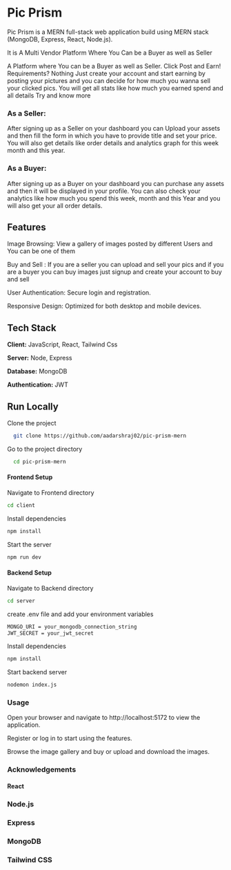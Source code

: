 
  # Pic Prism 
  
  Pic Prism is a MERN full-stack web application build using MERN stack  (MongoDB, Express, React, Node.js).

 It is A Multi Vendor Platform Where You Can be a Buyer as well as Seller

A Platform where You can be a Buyer as well as Seller. Click Post
and Earn! Requirements? Nothing Just create your account
and start earning by posting your pictures and you can decide for
how much you wanna sell your clicked pics. You will get all stats
like how much you earned spend and all details Try and know more
### As a Seller:
After signing up as a Seller on your dashboard you can Upload
your assets and then fill the form in which you have to provide
title and set your price. You will also get details like order
details and analytics graph for this week month and this year.
  
 ### As a Buyer:
  After signing up as a Buyer on your dashboard you can purchase
  any assets and then it will be displayed in your profile. You
can also check your analytics like how much you spend this week,
  month and this Year and you will also get your all order
  details.

 ## Features
  Image Browsing: View a gallery of images posted by different Users and You can be one of them

Buy and Sell : If you are a seller you can upload and sell your pics and if you are a buyer you can buy images just signup and create your account to buy and sell


User Authentication: Secure login and registration.


Responsive Design: Optimized for both desktop and mobile devices.

## Tech Stack

**Client:** JavaScript, React, Tailwind Css

**Server:** Node, Express  

**Database:** MongoDB

**Authentication:** JWT
  
 
## Run Locally  
Clone the project  

~~~bash  
  git clone https://github.com/aadarshraj02/pic-prism-mern
~~~

Go to the project directory  

~~~bash  
  cd pic-prism-mern
~~~
#### Frontend Setup

Navigate to Frontend directory

~~~bash  
cd client
~~~

Install dependencies  

~~~bash  
npm install
~~~

Start the server  

~~~bash  
npm run dev
~~~  

#### Backend Setup

Navigate to Backend directory

~~~bash  
cd server
~~~  

create .env file and add your environment variables
~~~bash  
MONGO_URI = your_mongodb_connection_string
JWT_SECRET = your_jwt_secret
~~~

Install dependencies  

~~~bash  
npm install
~~~
Start backend server
~~~bash  
nodemon index.js
~~~  

### Usage


Open your browser and navigate to http://localhost:5172 to view the application.


Register or log in to start using the features.


Browse the image gallery and buy or upload and download the images.


### Acknowledgements
#### React
### Node.js
### Express
### MongoDB
### Tailwind CSS